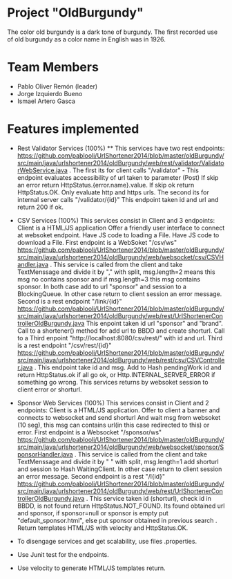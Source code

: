 

# Project "OldBurgundy"

The color old burgundy is a dark tone of burgundy. The first recorded use of old burgundy as a color name in English was in 1926.

# Team Members

* Pablo Oliver Remón (leader)
* Jorge Izquierdo Bueno
* Ismael Artero Gasca

# Features implemented

* Rest Validator Services (100%)
	** This services have two rest endpoints:
	https://github.com/pablooli/UrlShortener2014/blob/master/oldBurgundy/src/main/java/urlshortener2014/oldBurgundy/web/rest/validator/ValidatorWebService.java .
	The first its for client calls  "/validator"
		- This endpoint evaluates accessibility of url taken to parameter (Post)
		If skip an error return HttpStatus.{error.name}.value.
		If skip ok return HttpStatus.OK.
		Only evaluate http and https urls.
	The second its for internal server calls "/validator/{id}"
		This endpoint taken id and url and return 200 if ok.
		
* CSV Services (100%)
	This services consist in Client and 3 endpoints:
	Client is a HTML/JS application
		Offer a friendly user interface to connect at websoket endpoint.
		Have JS code to loading a File.
		Have JS code to download a File.
	First endpoint is a WebSoket "/csv/ws"
	https://github.com/pablooli/UrlShortener2014/blob/master/oldBurgundy/src/main/java/urlshortener2014/oldBurgundy/web/websocket/csv/CSVHandler.java .
		This service is called from the client and take TextMenssage and divide
		it by "," with split,  msg.length=2 means this msg no contains sponsor and if
		msg.length=3 this msg contains sponsor. In both case add to url "sponsor" and session
		to a BlockingQueue. In other case return to client session an error message.
	Second is a rest endpoint "/link/{id}"
	https://github.com/pablooli/UrlShortener2014/blob/master/oldBurgundy/src/main/java/urlshortener2014/oldBurgundy/web/rest/UrlShortenerControllerOldBurgundy.java
		This enpoint taken id  url "sponsor" and "brand".
		Call to a shortener() method for add url to BBDD and create shorturl.
		Call to a Third enpoint "http://localhost:8080/csv/rest/" with id and url.
	Third is a rest endpoint "/csv/rest/{id}"
	https://github.com/pablooli/UrlShortener2014/blob/master/oldBurgundy/src/main/java/urlshortener2014/oldBurgundy/web/rest/csv/CSVController.java .
		This endpoint take id and msg.
		Add to Hash pendingWork id and return HttpStatus.ok if all go ok, or 		Http.INTERNAL_SERVER_ERROR if something go wrong.
		This services returns by websoket session to client error or shorturl.
		
* Sponsor Web Services (100%)
	This services consist in Client and 2 endpoints:
	Client is a HTML/JS application.
		Offer to client a banner and connects to websocket and send shorturl
		And wait msg from websoket (10 seg), this msg can contains url(in this
		case redirected to this) or error.
	First endpoint is a Websocket "/sponsor/ws"
	https://github.com/pablooli/UrlShortener2014/blob/master/oldBurgundy/src/main/java/urlshortener2014/oldBurgundy/web/websocket/sponsor/SponsorHandler.java .
		This service is called from the client and take TextMenssage and divide
		it by " " with split,  msg.length=1 add  shorturl  and session to Hash 
		WaitingClient. In other case return to client session an error message.
	Second endpoint is a rest "/l{id}"
	https://github.com/pablooli/UrlShortener2014/blob/master/oldBurgundy/src/main/java/urlshortener2014/oldBurgundy/web/rest/UrlShortenerControllerOldBurgundy.java .
		This service taken id (shorturl), check id in BBDD, is not found return
		HttpStatus.NOT_FOUND. Its found obtained url and sponsor, if sponsor=null
		or sponsor is empty put "default_sponsor.html", else put sponsor obtained
		in previous search . Return templates HTML/JS with velocity and HttpStatus.OK. 

* To disengage services and get scalability, use files .properties.
* Use Junit test for the endpoints.
* Use velocity to generate HTML/JS templates return.


	
		
		
	
	 

